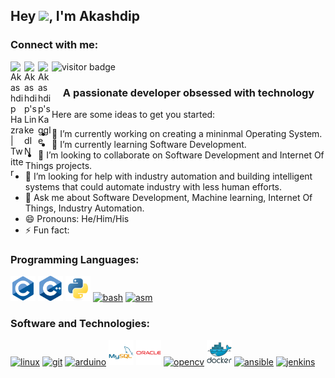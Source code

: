 ## Hey <img src="https://c.tenor.com/SNL9_xhZl9oAAAAi/waving-hand-joypixels.gif" width="29px">, I'm Akashdip   

<h3 align="left">Connect with me:</h3>
<a href="https://twitter.com/akashdiphazra">
  <img align="left" alt="Akashdip Hazra | Twitter" width="22px" src="https://raw.githubusercontent.com/peterthehan/peterthehan/master/assets/twitter.svg" />
</a>
<a href="https://in.linkedin.com/in/akashdiphazra">
  <img align="left" alt="Akashdip's LinkedIN" width="22px" src="https://raw.githubusercontent.com/peterthehan/peterthehan/master/assets/linkedin.svg" />
</a>
<a href="https://kaggle.com/akashdiphazra">
  <img align="left" alt="Akashdip's Kaggle" width="22px" src="https://cdn3.iconfinder.com/data/icons/logos-and-brands-adobe/512/189_Kaggle-1024.png" />
</a>

![visitor badge](https://visitor-badge.glitch.me/badge?page_id=akashdiphazra.visitor-badge&left_color=grey&right_color=green&left_text=Profile%20views) 
</br>

  
<h3 align="center">A passionate developer obsessed with technology</h3> 

Here are some ideas to get you started:

- 🔭 I’m currently working on creating a mininmal Operating System.
- 🌱 I’m currently learning Software Development.
- 👯 I’m looking to collaborate on Software Development and Internet Of Things projects. 
- 🤔 I’m looking for help with industry automation and building intelligent systems that could automate industry with less human efforts.
- 💬 Ask me about Software Development, Machine learning, Internet Of Things, Industry Automation.
- 😄 Pronouns: He/Him/His
- ⚡ Fun fact: 

   
<h3 align="left">Programming Languages:</h3>
<p align="left">  
  <a href="https://www.bell-labs.com/usr/dmr/www/chist.html" target="_blank" rel="noreferrer"> <img src="https://raw.githubusercontent.com/devicons/devicon/master/icons/c/c-original.svg" alt="c" width="40" height="40"/></a> 
  <a href="https://isocpp.org/" target="_blank" rel="noreferrer"> <img src="https://raw.githubusercontent.com/devicons/devicon/master/icons/cplusplus/cplusplus-original.svg" alt="cplusplus" width="40" height="40"/></a> 
  <a href="https://www.python.org" target="_blank" rel="noreferrer"> <img src="https://raw.githubusercontent.com/devicons/devicon/master/icons/python/python-original.svg" alt="python" width="40" height="40"/></a> 
  <a href="https://www.gnu.org/software/bash/" target="_blank" rel="noreferrer"> <img src="https://www.vectorlogo.zone/logos/gnu_bash/gnu_bash-icon.svg" alt="bash" width="40" height="40"/></a> 
  <a href="https://scienceaid.net/Overview_of_Language_Hierarchy" target="_blank" rel="noreferrer"> <img src="https://cdn0.iconfinder.com/data/icons/file-format-3d-graphics-glyph-1/64/file_document_3d-10-1024.png" alt="asm" width="40" height="40"/></a>
</p>

<h3 align="left">Software and Technologies:</h3>
<p align="left">
  <a href="https://linuxfoundation.org/" target="_blank" rel="noreferrer"> <img src="https://img.icons8.com/color/344/linux--v1.png" alt="linux" width="40" height="40"/></a>
  <a href="https://git-scm.com/" target="_blank" rel="noreferrer"> <img src="https://www.vectorlogo.zone/logos/git-scm/git-scm-icon.svg" alt="git" width="40" height="40"/></a> 
  <a href="https://www.arduino.cc/" target="_blank" rel="noreferrer"> <img src="https://cdn.worldvectorlogo.com/logos/arduino-1.svg" alt="arduino" width="40" height="40"/></a>
  <a href="https://www.mysql.com/" target="_blank" rel="noreferrer"> <img src="https://raw.githubusercontent.com/devicons/devicon/master/icons/mysql/mysql-original-wordmark.svg" alt="mysql" width="40" height="40"/></a>
  <a href="https://www.oracle.com/" target="_blank" rel="noreferrer"> <img src="https://raw.githubusercontent.com/devicons/devicon/master/icons/oracle/oracle-original.svg" alt="oracle" width="40" height="40"/></a>
  <a href="https://opencv.org/" target="_blank" rel="noreferrer"> <img src="https://img.icons8.com/color/452/opencv.png" alt="opencv" width="40" height="40"/></a>
  <a href="https://www.docker.com/" target="_blank" rel="noreferrer"> <img src="https://raw.githubusercontent.com/devicons/devicon/master/icons/docker/docker-original-wordmark.svg" alt="docker" width="40" height="40"/></a>
  <a href="https://www.ansible.com/" target="_blank" rel="noreferrer"> <img src="https://img.icons8.com/fluency/452/ansible.png" alt="ansible" width="40" height="40"/></a>
  <a href="https://www.jenkins.io" target="_blank" rel="noreferrer"> <img src="https://www.vectorlogo.zone/logos/jenkins/jenkins-icon.svg" alt="jenkins" width="40" height="40"/></a>
</p>
